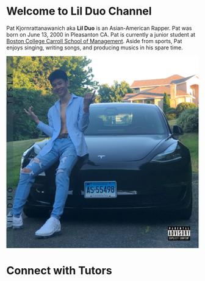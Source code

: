 # Welcome to Lil Duo Channel

Pat Kjornrattanawanich aka **Lil Duo** is an Asian-American Rapper. Pat was born on June 13, 2000 in Pleasanton CA. Pat is currently a junior student at [Boston College Carroll School of Management](https://www.bc.edu/content/bc-web/schools/carroll-school/about.html). Aside from sports, Pat enjoys singing, writing songs, and producing musics in his spare time.

![TeslaCover](TeslaCoverSpotify.JPG)

<!DOCTYPE html>
<html>
   <head>
      <style>
         body {
            background-image: url("/videotutorials/images/tutor_connect_home.jpg");
         }
      </style>
   </head>

   <body>
      <h1>Connect with Tutors</h1>
   </body>
</html>
